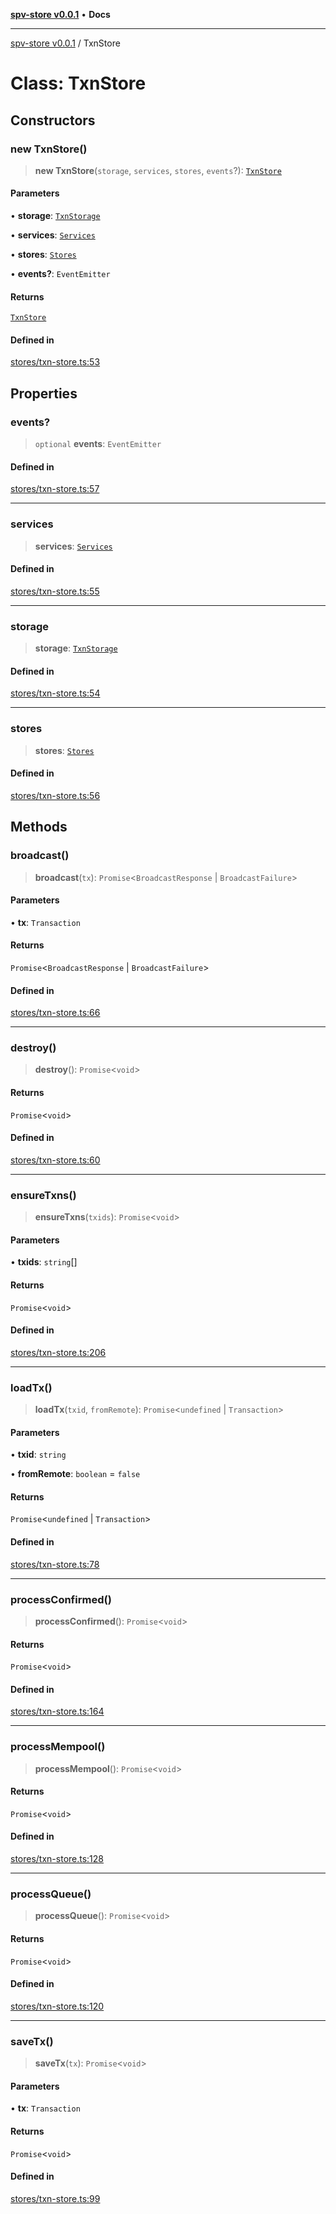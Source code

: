 [**spv-store v0.0.1**](../README.md) • **Docs**

***

[spv-store v0.0.1](../globals.md) / TxnStore

# Class: TxnStore

## Constructors

### new TxnStore()

> **new TxnStore**(`storage`, `services`, `stores`, `events`?): [`TxnStore`](TxnStore.md)

#### Parameters

• **storage**: [`TxnStorage`](../interfaces/TxnStorage.md)

• **services**: [`Services`](../interfaces/Services.md)

• **stores**: [`Stores`](../interfaces/Stores.md)

• **events?**: `EventEmitter`

#### Returns

[`TxnStore`](TxnStore.md)

#### Defined in

[stores/txn-store.ts:53](https://github.com/shruggr/ts-casemod-spv/blob/56b4750a08daabb55f614a1b84ddcb1eb8c8c7fb/src/stores/txn-store.ts#L53)

## Properties

### events?

> `optional` **events**: `EventEmitter`

#### Defined in

[stores/txn-store.ts:57](https://github.com/shruggr/ts-casemod-spv/blob/56b4750a08daabb55f614a1b84ddcb1eb8c8c7fb/src/stores/txn-store.ts#L57)

***

### services

> **services**: [`Services`](../interfaces/Services.md)

#### Defined in

[stores/txn-store.ts:55](https://github.com/shruggr/ts-casemod-spv/blob/56b4750a08daabb55f614a1b84ddcb1eb8c8c7fb/src/stores/txn-store.ts#L55)

***

### storage

> **storage**: [`TxnStorage`](../interfaces/TxnStorage.md)

#### Defined in

[stores/txn-store.ts:54](https://github.com/shruggr/ts-casemod-spv/blob/56b4750a08daabb55f614a1b84ddcb1eb8c8c7fb/src/stores/txn-store.ts#L54)

***

### stores

> **stores**: [`Stores`](../interfaces/Stores.md)

#### Defined in

[stores/txn-store.ts:56](https://github.com/shruggr/ts-casemod-spv/blob/56b4750a08daabb55f614a1b84ddcb1eb8c8c7fb/src/stores/txn-store.ts#L56)

## Methods

### broadcast()

> **broadcast**(`tx`): `Promise`\<`BroadcastResponse` \| `BroadcastFailure`\>

#### Parameters

• **tx**: `Transaction`

#### Returns

`Promise`\<`BroadcastResponse` \| `BroadcastFailure`\>

#### Defined in

[stores/txn-store.ts:66](https://github.com/shruggr/ts-casemod-spv/blob/56b4750a08daabb55f614a1b84ddcb1eb8c8c7fb/src/stores/txn-store.ts#L66)

***

### destroy()

> **destroy**(): `Promise`\<`void`\>

#### Returns

`Promise`\<`void`\>

#### Defined in

[stores/txn-store.ts:60](https://github.com/shruggr/ts-casemod-spv/blob/56b4750a08daabb55f614a1b84ddcb1eb8c8c7fb/src/stores/txn-store.ts#L60)

***

### ensureTxns()

> **ensureTxns**(`txids`): `Promise`\<`void`\>

#### Parameters

• **txids**: `string`[]

#### Returns

`Promise`\<`void`\>

#### Defined in

[stores/txn-store.ts:206](https://github.com/shruggr/ts-casemod-spv/blob/56b4750a08daabb55f614a1b84ddcb1eb8c8c7fb/src/stores/txn-store.ts#L206)

***

### loadTx()

> **loadTx**(`txid`, `fromRemote`): `Promise`\<`undefined` \| `Transaction`\>

#### Parameters

• **txid**: `string`

• **fromRemote**: `boolean` = `false`

#### Returns

`Promise`\<`undefined` \| `Transaction`\>

#### Defined in

[stores/txn-store.ts:78](https://github.com/shruggr/ts-casemod-spv/blob/56b4750a08daabb55f614a1b84ddcb1eb8c8c7fb/src/stores/txn-store.ts#L78)

***

### processConfirmed()

> **processConfirmed**(): `Promise`\<`void`\>

#### Returns

`Promise`\<`void`\>

#### Defined in

[stores/txn-store.ts:164](https://github.com/shruggr/ts-casemod-spv/blob/56b4750a08daabb55f614a1b84ddcb1eb8c8c7fb/src/stores/txn-store.ts#L164)

***

### processMempool()

> **processMempool**(): `Promise`\<`void`\>

#### Returns

`Promise`\<`void`\>

#### Defined in

[stores/txn-store.ts:128](https://github.com/shruggr/ts-casemod-spv/blob/56b4750a08daabb55f614a1b84ddcb1eb8c8c7fb/src/stores/txn-store.ts#L128)

***

### processQueue()

> **processQueue**(): `Promise`\<`void`\>

#### Returns

`Promise`\<`void`\>

#### Defined in

[stores/txn-store.ts:120](https://github.com/shruggr/ts-casemod-spv/blob/56b4750a08daabb55f614a1b84ddcb1eb8c8c7fb/src/stores/txn-store.ts#L120)

***

### saveTx()

> **saveTx**(`tx`): `Promise`\<`void`\>

#### Parameters

• **tx**: `Transaction`

#### Returns

`Promise`\<`void`\>

#### Defined in

[stores/txn-store.ts:99](https://github.com/shruggr/ts-casemod-spv/blob/56b4750a08daabb55f614a1b84ddcb1eb8c8c7fb/src/stores/txn-store.ts#L99)

